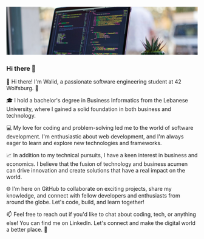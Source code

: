 ![](githubphoto.jpg)

### Hi there 👋

👋 Hi there! I'm Walid, a passionate software engineering student at 42 Wolfsburg. 🚀

🎓 I hold a bachelor's degree in Business Informatics from the Lebanese University, where I gained a solid foundation in both business and technology.

💻 My love for coding and problem-solving led me to the world of software development. I'm enthusiastic about web development, and I'm always eager to learn and explore new technologies and frameworks.

📈 In addition to my technical pursuits, I have a keen interest in business and economics. I believe that the fusion of technology and business acumen can drive innovation and create solutions that have a real impact on the world.

🌐 I'm here on GitHub to collaborate on exciting projects, share my knowledge, and connect with fellow developers and enthusiasts from around the globe. Let's code, build, and learn together!

📫 Feel free to reach out if you'd like to chat about coding, tech, or anything else! You can find me on LinkedIn. Let's connect and make the digital world a better place. 🌟
